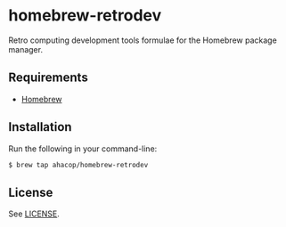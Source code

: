 # homebrew-retrodev
Retro computing development tools formulae for the Homebrew package manager.

## Requirements

* [Homebrew](https://github.com/Homebrew/brew)

## Installation

Run the following in your command-line:

```sh
$ brew tap ahacop/homebrew-retrodev
```

## License

See [LICENSE](LICENSE).
